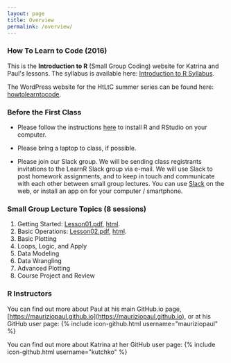 ```yaml
---
layout: page
title: Overview
permalink: /overview/
---
```


### How To Learn to Code (2016)
This is the **Introduction to R** (Small Group Coding) website for Katrina and Paul's lessons. The syllabus is available here: [Introduction to R Syllabus](http://mauriziopaul.github.io/intro-to-R/teachingResources/Syllabus_IntroToR.pdf).

The WordPress website for the HtLtC summer series can be found here:
[howtolearntocode](http://howtolearntocode.web.unc.edu).

### Before the First Class
* Please follow the instructions [here][installation] to install R and RStudio on your computer. 

* Please bring a laptop to class, if possible.

* Please join our Slack group. We will be sending class registrants invitations to the LearnR Slack group via e-mail. We will use Slack to post homework assignments, and to keep in touch and communicate with each other between small group lectures. You can use [Slack][slack] on the web, or install an app on for your computer / smartphone.

[slack]: https://www.slack.com
[installation]: http://mauriziopaul.github.io/intro-to-R/jekyll/2016/06/08/Installing-R-RStudio

### Small Group Lecture Topics (8 sessions)
1. Getting Started: [Lesson01.pdf](http://mauriziopaul.github.io/intro-to-R/lecturePDFs/Lesson01.pdf),
	[html](http://mauriziopaul.github.io/intro-to-R/jekyll/2016/06/13/Lesson-01-intro).
2. Basic Operations: [Lesson02.pdf](http://mauriziopaul.github.io/intro-to-R/lecturePDFs/Lesson02.pdf), [html](http://mauriziopaul.github.io/intro-to-R/jekyll/2016/06/20/Lesson-02-basic-operations).
3. Basic Plotting
4. Loops, Logic, and Apply
5. Data Modeling
6. Data Wrangling
7. Advanced Plotting
8. Course Project and Review

### R Instructors
You can find out more about Paul at his main GitHub.io page, [https://mauriziopaul.github.io](https://mauriziopaul.github.io), or at his GitHub user page: {% include icon-github.html username="mauriziopaul" %}

You can find out more about Katrina at her GitHub user page: {% include icon-github.html username="kutchko" %}
